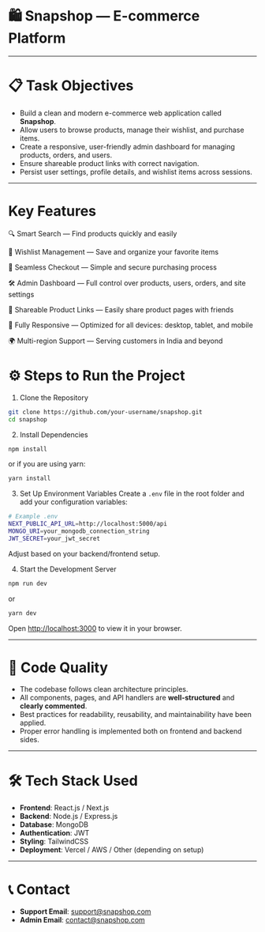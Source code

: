 # 🛍️ Snapshop — E-commerce Platform

---

# 📋 Task Objectives

- Build a clean and modern e-commerce web application called **Snapshop**.
- Allow users to browse products, manage their wishlist, and purchase items.
- Create a responsive, user-friendly admin dashboard for managing products, orders, and users.
- Ensure shareable product links with correct navigation.
- Persist user settings, profile details, and wishlist items across sessions.

---
# Key Features
🔍 Smart Search — Find products quickly and easily

💖 Wishlist Management — Save and organize your favorite items

🛒 Seamless Checkout — Simple and secure purchasing process

🛠️ Admin Dashboard — Full control over products, users, orders, and site settings

🔗 Shareable Product Links — Easily share product pages with friends

📱 Fully Responsive — Optimized for all devices: desktop, tablet, and mobile

🌍 Multi-region Support — Serving customers in India and beyond

# ⚙️ Steps to Run the Project

1. Clone the Repository
```bash
git clone https://github.com/your-username/snapshop.git
cd snapshop
```

2. Install Dependencies
```bash
npm install
```

or if you are using yarn:

```bash
yarn install
```

3. Set Up Environment Variables
Create a `.env` file in the root folder and add your configuration variables:

```bash
# Example .env
NEXT_PUBLIC_API_URL=http://localhost:5000/api
MONGO_URI=your_mongodb_connection_string
JWT_SECRET=your_jwt_secret
```

Adjust based on your backend/frontend setup.

4. Start the Development Server
```bash
npm run dev
```
or
```bash
yarn dev
```

Open [http://localhost:3000](http://localhost:3000) to view it in your browser.

---

# 🧹 Code Quality

- The codebase follows clean architecture principles.
- All components, pages, and API handlers are **well-structured** and **clearly commented**.
- Best practices for readability, reusability, and maintainability have been applied.
- Proper error handling is implemented both on frontend and backend sides.

---

# 🛠️ Tech Stack Used

- **Frontend**: React.js / Next.js
- **Backend**: Node.js / Express.js
- **Database**: MongoDB
- **Authentication**: JWT
- **Styling**: TailwindCSS
- **Deployment**: Vercel / AWS / Other (depending on setup)

---

# 📞 Contact

- **Support Email**: [support@snapshop.com](mailto:support@snapshop.com)
- **Admin Email**: [contact@snapshop.com](mailto:contact@snapshop.com)

